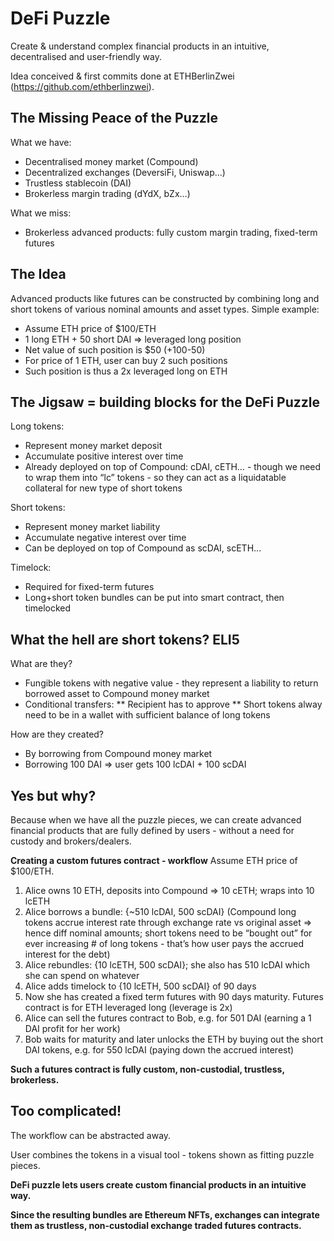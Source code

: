 # DeFi Puzzle
Create & understand complex financial products in an intuitive, decentralised and user-friendly way.

Idea conceived & first commits done at ETHBerlinZwei (https://github.com/ethberlinzwei).

## The Missing Peace of the Puzzle
What we have:
* Decentralised money market (Compound)
* Decentralized exchanges (DeversiFi, Uniswap…)
* Trustless stablecoin (DAI)
* Brokerless margin trading (dYdX, bZx…)


What we miss:
* Brokerless advanced products: fully custom margin trading, fixed-term futures

## The Idea
Advanced products like futures can be constructed by combining long and short tokens of various nominal amounts and asset types.
Simple example:
* Assume ETH price of $100/ETH
* 1 long ETH + 50 short DAI => leveraged long position
* Net value of such position is $50 (+100-50)
* For price of 1 ETH, user can buy 2 such positions
* Such position is thus a 2x leveraged long on ETH

## The Jigsaw = building blocks for the DeFi Puzzle
Long tokens:
* Represent money market deposit
* Accumulate positive interest over time
* Already deployed on top of Compound: cDAI, cETH… - though we need to wrap them into “lc” tokens - so they can act as a liquidatable collateral for new type of short tokens


Short tokens:
* Represent money market liability
* Accumulate negative interest over time
* Can be deployed on top of Compound as scDAI, scETH...


Timelock:
* Required for fixed-term futures
* Long+short token bundles can be put into smart contract, then timelocked

## What the hell are short tokens? ELI5
What are they?
* Fungible tokens with negative value - they represent a liability to return borrowed asset to Compound money market
* Conditional transfers:
** Recipient has to approve
** Short tokens alway need to be in a wallet with sufficient balance of long tokens


How are they created?
* By borrowing from Compound money market
* Borrowing 100 DAI => user gets 100 lcDAI + 100 scDAI

## Yes but why?
Because when we have all the puzzle pieces, we can create advanced financial products that are fully defined by users - without a need for custody and brokers/dealers. 

**Creating a custom futures contract - workflow**
Assume ETH price of $100/ETH.
1) Alice owns 10 ETH, deposits into Compound => 10 cETH; wraps into 10 lcETH
2) Alice borrows a bundle: {~510 lcDAI, 500 scDAI}
(Compound long tokens accrue interest rate through exchange rate vs original asset => hence diff nominal amounts; short tokens need to be “bought out” for ever increasing # of long tokens - that’s how user pays the accrued interest for the debt)
3) Alice rebundles: {10 lcETH, 500 scDAI}; she also has 510 lcDAI which she can spend on whatever
4) Alice adds timelock to {10 lcETH, 500 scDAI} of 90 days
5) Now she has created a fixed term futures with 90 days maturity. Futures contract is for ETH leveraged long (leverage is 2x)
6) Alice can sell the futures contract to Bob, e.g. for 501 DAI (earning a 1 DAI profit for her work)
7) Bob waits for maturity and later unlocks the ETH by buying out the short DAI tokens, e.g. for 550 lcDAI (paying down the accrued interest)


**Such a futures contract is fully custom, non-custodial, trustless, brokerless.**

## Too complicated!
The workflow can be abstracted away.


User combines the tokens in a visual tool - tokens shown as fitting puzzle pieces.


**DeFi puzzle lets users create custom financial products in an intuitive way.**


**Since the resulting bundles are Ethereum NFTs, exchanges can integrate them as trustless, non-custodial exchange traded futures contracts.**


